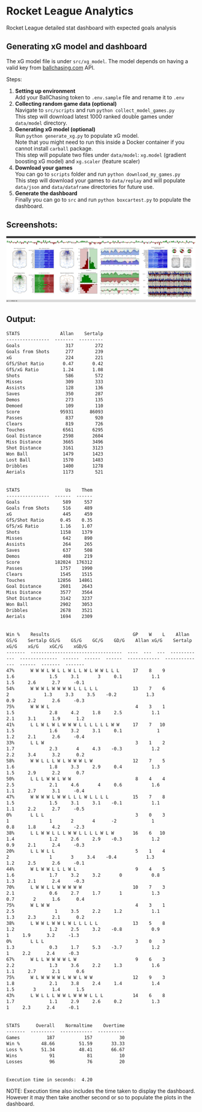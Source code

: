 # Rocket League Analytics
Rocket League detailed stat dashboard with expected goals analysis

## Generating xG model and dashboard

The xG model file is under `src/xg_model`.
The model depends on having a valid key from [ballchasing.com]() API.

Steps:
1. **Setting up environment**  
   Add your BallChasing token to `.env.sample` file and rename it to `.env`
2. **Collecting random game data (optional)**  
   Navigate to `src/scripts` and run `python collect_model_games.py`  
   This step will download latest 1000 ranked double games under `data/model` directory.
3. **Generating xG model (optional)**  
   Run `python generate_xg.py` to populate xG model.  
   Note that you might need to run this inside a Docker container if you cannot install `carball` package.  
   This step will populate two files under `data/model`: `xg.model` (gradient boosting xG model) and `xg.scaler` (feature scaler)
4. **Download your games**  
   You can go to `scripts` folder and run `python download_my_games.py`  
   This step will download your games to `data/replay` and will populate `data/json` and `data/dataframe` directories for future use.
5. **Generate the dashboard**  
   Finally you can go to `src` and run `python boxcartest.py` to populate the dashboard.

## Screenshots:
![preview8.png](https://raw.githubusercontent.com/sertalpbilal/rocket_league_analytics/main/preview8.png)

## Output:
```
STATS               Allan    Sertalp
----------------  -------  ---------
Goals                 317        272
Goals from Shots      277        239
xG                    224        221
GfS/Shot Ratio       0.47       0.42
GfS/xG Ratio         1.24       1.08
Shots                 586        572
Misses                309        333
Assists               128        136
Saves                 350        287
Demos                 273        135
Demoed                109        110
Score               95931      86093
Passes                837        920
Clears                819        726
Touches              6561       6295
Goal Distance        2598       2604
Miss Distance        3665       3496
Shot Distance        3161       3123
Won Ball             1479       1423
Lost Ball            1570       1483
Dribbles             1400       1278
Aerials              1173        521


STATS                 Us    Them
----------------  ------  ------
Goals                589     557
Goals from Shots     516     489
xG                   445     459
GfS/Shot Ratio      0.45    0.35
GfS/xG Ratio        1.16    1.07
Shots               1158    1379
Misses               642     890
Assists              264     265
Saves                637     508
Demos                408     219
Score             182024  176312
Passes              1757    1990
Clears              1545    1515
Touches            12856   14861
Goal Distance       2601    2643
Miss Distance       3577    3564
Shot Distance       3142    3237
Won Ball            2902    3053
Dribbles            2678    3521
Aerials             1694    2309


Win %    Results                               GP    W    L    Allan GS/G    Sertalp GS/G    GS/G    GC/G    GD/G    Allan xG/G    Sertalp xG/G    xG/G    xGC/G    xGD/G
-------  ----------------------------------  ----  ---  ---  ------------  --------------  ------  ------  ------  ------------  --------------  ------  -------  -------
47%      W W W L W L L W L L W L W W L L L     17    8    9           1.6             1.5     3.1       3     0.1           1.1             1.5     2.6      2.7     -0.1
54%      W W W L W W W W L L L L L             13    7    6             2             1.3     3.3     3.5    -0.2           1.3             0.9     2.2      2.6     -0.3
75%      W W W L                                4    3    1           1.5             2.8     4.2     1.8     2.5           1.1             2.1     3.1      1.9      1.2
41%      L L W L W L W W W L L L L L L W W     17    7   10           1.5             1.6     3.2     3.1     0.1             1             1.2     2.1      2.6     -0.4
33%      L L W                                  3    1    2           1.7             2.3       4     4.3    -0.3           1.2             2.2     3.4      3.2      0.2
58%      W W L L L W L W W W L W               12    7    5           1.6             1.8     3.3     2.9     0.4           1.3             1.5     2.9      2.2      0.7
50%      L L L W W L W W                        8    4    4           2.5             2.1     4.6       4     0.6           1.6             1.1     2.7      3.1     -0.4
47%      W W W W L W W L L L W L L L L         15    7    8           1.5             1.5     3.1     3.1    -0.1           1.1             1.1     2.2      2.7     -0.5
0%       L L L                                  3    0    3             1               1       2       4      -2             1             0.8     1.8      4.2     -2.3
38%      L L W W L L L W W L L L L W L W       16    6   10           1.4             1.2     2.6     2.9    -0.3           1.2             0.9     2.1      2.4     -0.3
20%      L L W L L                              5    1    4             2               1       3     3.4    -0.4           1.3             1.2     2.5      2.6     -0.1
44%      W L W W L L L W L                      9    4    5           1.6             1.7     3.2     3.2       0           0.8             1.3     2.1      2.4     -0.3
70%      L W W L L W W W W W                   10    7    3           2.1             0.6     2.7     1.7       1           1.3             0.7       2      1.6      0.4
75%      W L W W                                4    3    1           2.5               1     3.5     2.2     1.2           1.1             1.3     2.3      2.1      0.2
38%      L W W L W W L W L L L L L             13    5    8           1.2             1.2     2.5     3.2    -0.8           0.9               1     1.9      3.2     -1.3
0%       L L L                                  3    0    3           1.3             0.3     1.7     5.3    -3.7           1.2               1     2.2      2.4     -0.3
67%      W L L W W W W L W                      9    6    3           2.2             1.3     3.6     2.2     1.3           1.6             1.1     2.7      2.1      0.6
75%      W L W W W W L W W L W W               12    9    3           1.8             2.1     3.8     2.4     1.4           1.4             1.5       3      1.4      1.5
43%      L W L L L W W L W W W L L L           14    6    8           1.7             1.1     2.9     2.6     0.2           1.3               1     2.3      2.4     -0.1


STATS      Overall    Normaltime    Overtime
-------  ---------  ------------  ----------
Games          187           157          30
Win %        48.66         51.59       33.33
Loss %       51.34         48.41       66.67
Wins            91            81          10
Losses          96            76          20


Execution time in seconds:  4.20
```

NOTE: Execution time also includes the time taken to display the dashboard. However it may then take another second or so to populate the plots in the dashboard.
